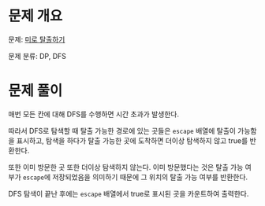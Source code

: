 # 문제 개요

문제: [미로 탈출하기](https://www.acmicpc.net/problem/17090)

문제 분류: DP, DFS

# 문제 풀이

매번 모든 칸에 대해 DFS를 수행하면 시간 초과가 발생한다.

따라서 DFS로 탐색할 때 탈출 가능한 경로에 있는 곳들은 `escape` 배열에 탈출이 가능함을 표시하고, 탐색을 하다가 탈출 가능한 곳에 도착하면 더이상 탐색하지 않고 true를 반환한다.

또한 이미 방문한 곳 또한 더이상 탐색하지 않는다. 이미 방문했다는 것은 탈출 가능 여부가 `escape`에 저장되었음을 의미하기 때문에 그 위치의 탈출 가능 여부를 반환한다.

DFS 탐색이 끝난 후에는 `escape` 배열에서 true로 표시된 곳을 카운트하여 출력한다.
